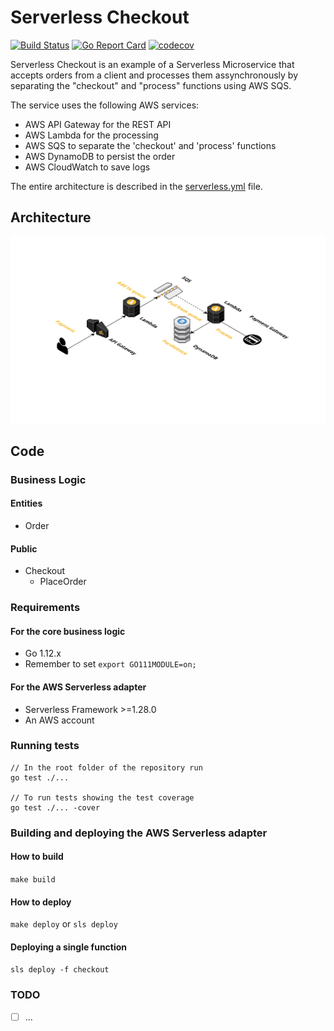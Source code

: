 # Serverless Checkout 
[![Build Status](https://travis-ci.org/lucasrosa/serverless-checkout.svg?branch=master)](https://travis-ci.org/lucasrosa/serverless-checkout) 
[![Go Report Card](https://goreportcard.com/badge/github.com/lucasrosa/serverless-checkout)](https://goreportcard.com/report/github.com/lucasrosa/serverless-checkout) 
[![codecov](https://codecov.io/gh/lucasrosa/serverless-checkout/branch/master/graph/badge.svg)](https://codecov.io/gh/lucasrosa/serverless-checkout)


Serverless Checkout is an example of a Serverless Microservice that accepts orders from a client and processes them assynchronously by separating the "checkout" and "process" functions using AWS SQS.

The service uses the following AWS services:
- AWS API Gateway for the REST API
- AWS Lambda for the processing
- AWS SQS to separate the 'checkout' and 'process' functions
- AWS DynamoDB to persist the order
- AWS CloudWatch to save logs

The entire architecture is described in the [serverless.yml](serverless.yml) file.

## Architecture

![Alt text](architecture.png?raw=true "Architecture")

## Code
### Business Logic
#### Entities
- Order

#### Public
- Checkout
    - PlaceOrder

### Requirements
#### For the core business logic
- Go 1.12.x
- Remember to set ```export GO111MODULE=on;```

#### For the AWS Serverless adapter
- Serverless Framework >=1.28.0
- An AWS account

### Running tests
```
// In the root folder of the repository run
go test ./...

// To run tests showing the test coverage
go test ./... -cover
```

### Building and deploying the AWS Serverless adapter

#### How to build
```make build```
#### How to deploy
```make deploy``` or ```sls deploy```
#### Deploying a single function
```sls deploy -f checkout```      

### TODO

- [ ] ...